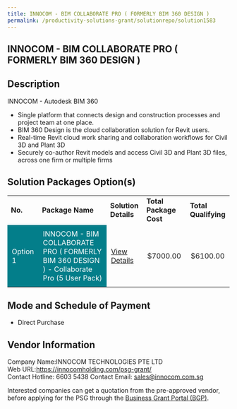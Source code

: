 ```yaml
---
title: INNOCOM - BIM COLLABORATE PRO ( FORMERLY BIM 360 DESIGN )
permalink: /productivity-solutions-grant/solutionrepo/solution1583
---
```


## INNOCOM - BIM COLLABORATE PRO ( FORMERLY BIM 360 DESIGN )

## Description

INNOCOM - Autodesk BIM 360
- Single platform that connects design and construction processes and project team at one place.
- BIM 360 Design is the cloud collaboration solution for Revit users.
- Real-time Revit cloud work sharing and collaboration workflows for Civil 3D and Plant 3D
- Securely co-author Revit models and access Civil 3D and Plant 3D files, across one firm or multiple firms

## Solution Packages Option(s)

<table>
<tr>
<td><b>No.</b></td>
<td><b>Package Name</b></td>
<td><b>Solution Details</b></td>
<td><b>Total Package Cost</b></td>
<td><b>Total Qualifying</b></td>
</tr>
<tr>
<td style='padding: 10px; background-color: #037E8A; color: #FFFFFF;'>Option 1</td>
<td style='padding: 10px; background-color: #037E8A; color: #FFFFFF;'>INNOCOM - BIM COLLABORATE PRO ( FORMERLY BIM 360 DESIGN ) - Collaborate Pro (5 User Pack)</td>
<td style='padding: 10px;'><a href='https://www.gobusiness.gov.sg/images/psg/Desensitised_Innocom_Tech_BIM_Collab_PRO_Annex_3_CR_wef_26_August_2021_Part_1.pdf' target='_blank'>View Details</a></td>
<td style='padding: 10px;'>$7000.00</td>
<td style='padding: 10px;'>$6100.00</td>
</tr>
</table>

## Mode and Schedule of Payment

 - Direct Purchase

## Vendor Information

 Company Name:INNOCOM TECHNOLOGIES PTE LTD  
Web URL:https://innocomholding.com/psg-grant/  
Contact Hotline: 6603 5438 
Contact Email: sales@innocom.com.sg 


Interested companies can get a quotation from the pre-approved vendor, before applying for the PSG through the <a href='https://www.businessgrants.gov.sg/'>Business Grant Portal (BGP)</a>.

<script src="/jquery/resize-tables.js"></script>
